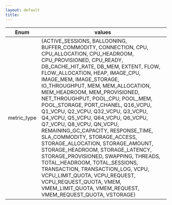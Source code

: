 ```yaml
---
layout: default
title:
---
```

| Enum        | values                                                                                                                                                                                                                                                                                                                                                                                                                                                                                                                                                                                                                                                                                                                                                                                                                                                           |
|-------------|------------------------------------------------------------------------------------------------------------------------------------------------------------------------------------------------------------------------------------------------------------------------------------------------------------------------------------------------------------------------------------------------------------------------------------------------------------------------------------------------------------------------------------------------------------------------------------------------------------------------------------------------------------------------------------------------------------------------------------------------------------------------------------------------------------------------------------------------------------------|
| metric_type | {ACTIVE_SESSIONS, BALLOONING, BUFFER_COMMODITY, CONNECTION, CPU, CPU_ALLOCATION, CPU_HEADROOM, CPU_PROVISIONED, CPU_READY, DB_CACHE_HIT_RATE, DB_MEM, EXTENT, FLOW, FLOW_ALLOCATION, HEAP, IMAGE_CPU, IMAGE_MEM, IMAGE_STORAGE, IO_THROUGHPUT, MEM, MEM_ALLOCATION, MEM_HEADROOM, MEM_PROVISIONED, NET_THROUGHPUT, POOL_CPU, POOL_MEM, POOL_STORAGE, PORT_CHANEL, Q16_VCPU, Q1_VCPU, Q2_VCPU, Q32_VCPU, Q3_VCPU, Q4_VCPU, Q5_VCPU, Q64_VCPU, Q6_VCPU, Q7_VCPU, Q8_VCPU, QN_VCPU, REMAINING_GC_CAPACITY, RESPONSE_TIME, SLA_COMMODITY, STORAGE_ACCESS, STORAGE_ALLOCATION, STORAGE_AMOUNT, STORAGE_HEADROOM, STORAGE_LATENCY, STORAGE_PROVISIONED, SWAPPING, THREADS, TOTAL_HEADROOM, TOTAL_SESSIONS, TRANSACTION, TRANSACTION_LOG, VCPU, VCPU_LIMIT_QUOTA, VCPU_REQUEST, VCPU_REQUEST_QUOTA, VMEM, VMEM_LIMIT_QUOTA, VMEM_REQUEST, VMEM_REQUEST_QUOTA, VSTORAGE} |